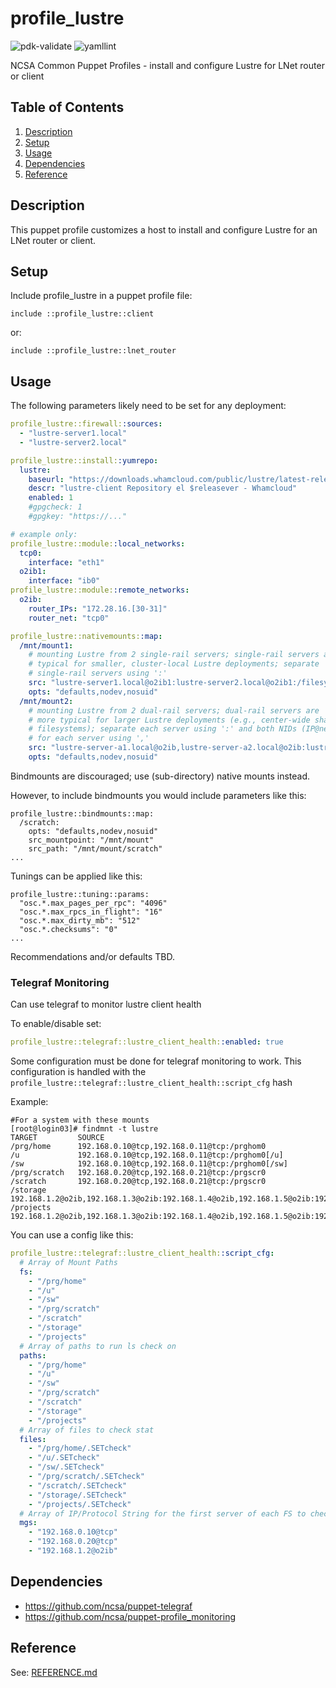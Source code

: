 # profile_lustre

![pdk-validate](https://github.com/ncsa/puppet-profile_lustre/workflows/pdk-validate/badge.svg)
![yamllint](https://github.com/ncsa/puppet-profile_lustre/workflows/yamllint/badge.svg)

NCSA Common Puppet Profiles - install and configure Lustre for LNet router or client


## Table of Contents

1. [Description](#description)
1. [Setup](#setup)
1. [Usage](#usage)
1. [Dependencies](#dependencies)
1. [Reference](#reference)


## Description

This puppet profile customizes a host to install and configure Lustre for an LNet router or client.


## Setup

Include profile_lustre in a puppet profile file:
```
include ::profile_lustre::client
```
or:
```
include ::profile_lustre::lnet_router
```


## Usage

The following parameters likely need to be set for any deployment:

```yaml
profile_lustre::firewall::sources:
  - "lustre-server1.local"
  - "lustre-server2.local"

profile_lustre::install::yumrepo:
  lustre:
    baseurl: "https://downloads.whamcloud.com/public/lustre/latest-release/el$releasever/client"
    descr: "lustre-client Repository el $releasever - Whamcloud"
    enabled: 1
    #gpgcheck: 1
    #gpgkey: "https://..."

# example only:
profile_lustre::module::local_networks:
  tcp0:
    interface: "eth1"
  o2ib1:
    interface: "ib0"
profile_lustre::module::remote_networks:
  o2ib:
    router_IPs: "172.28.16.[30-31]"
    router_net: "tcp0"

profile_lustre::nativemounts::map:
  /mnt/mount1:
    # mounting Lustre from 2 single-rail servers; single-rail servers are
    # typical for smaller, cluster-local Lustre deployments; separate
    # single-rail servers using ':'
    src: "lustre-server1.local@o2ib1:lustre-server2.local@o2ib1:/filesystem"
    opts: "defaults,nodev,nosuid"
  /mnt/mount2:
    # mounting Lustre from 2 dual-rail servers; dual-rail servers are
    # more typical for larger Lustre deployments (e.g., center-wide shared
    # filesystems); separate each server using ':' and both NIDs (IP@net)
    # for each server using ','
    src: "lustre-server-a1.local@o2ib,lustre-server-a2.local@o2ib:lustre-server-b1.local@o2ib,lustre-server-b2.local@o2ib:/filesystem"
    opts: "defaults,nodev,nosuid"
```

Bindmounts are discouraged; use (sub-directory) native mounts instead.

However, to include bindmounts you would include parameters like this:

```
profile_lustre::bindmounts::map:
  /scratch:
    opts: "defaults,nodev,nosuid"
    src_mountpoint: "/mnt/mount"
    src_path: "/mnt/mount/scratch"
...
```

Tunings can be applied like this:

```
profile_lustre::tuning::params:
  "osc.*.max_pages_per_rpc": "4096"
  "osc.*.max_rpcs_in_flight": "16"
  "osc.*.max_dirty_mb": "512"
  "osc.*.checksums": "0"
...
```

Recommendations and/or defaults TBD.

### Telegraf Monitoring

Can use telegraf to monitor lustre client health

To enable/disable set:
```yaml
profile_lustre::telegraf::lustre_client_health::enabled: true
```

Some configuration must be done for telegraf monitoring to work. This configuration is handled with the `profile_lustre::telegraf::lustre_client_health::script_cfg` hash

Example:
```
#For a system with these mounts
[root@login03]# findmnt -t lustre
TARGET         SOURCE
/prg/home      192.168.0.10@tcp,192.168.0.11@tcp:/prghom0
/u             192.168.0.10@tcp,192.168.0.11@tcp:/prghom0[/u]
/sw            192.168.0.10@tcp,192.168.0.11@tcp:/prghom0[/sw]
/prg/scratch   192.168.0.20@tcp,192.168.0.21@tcp:/prgscr0
/scratch       192.168.0.20@tcp,192.168.0.21@tcp:/prgscr0
/storage       192.168.1.2@o2ib,192.168.1.3@o2ib:192.168.1.4@o2ib,192.168.1.5@o2ib:192.168.1.6@o2ib,192.168.1.7@o2ib:192.168.1.8@o2ib,192.168.1.9@o2ib:/storage
/projects      192.168.1.2@o2ib,192.168.1.3@o2ib:192.168.1.4@o2ib,192.168.1.5@o2ib:192.168.1.6@o2ib,192.168.1.7@o2ib:192.168.1.8@o2ib,192.168.1.9@o2ib:/storage[/nsf/prg]

```

You can use a config like this:

```yaml
profile_lustre::telegraf::lustre_client_health::script_cfg:
  # Array of Mount Paths
  fs:
    - "/prg/home"
    - "/u"
    - "/sw"
    - "/prg/scratch"
    - "/scratch"
    - "/storage"
    - "/projects"
  # Array of paths to run ls check on
  paths:
    - "/prg/home"
    - "/u"
    - "/sw"
    - "/prg/scratch"
    - "/scratch"
    - "/storage"
    - "/projects"
  # Array of files to check stat
  files:
    - "/prg/home/.SETcheck"
    - "/u/.SETcheck"
    - "/sw/.SETcheck"
    - "/prg/scratch/.SETcheck"
    - "/scratch/.SETcheck"
    - "/storage/.SETcheck"
    - "/projects/.SETcheck"
  # Array of IP/Protocol String for the first server of each FS to check presence of mgs
  mgs:
    - "192.168.0.10@tcp"
    - "192.168.0.20@tcp"
    - "192.168.1.2@o2ib"
```

## Dependencies

* https://github.com/ncsa/puppet-telegraf
* https://github.com/ncsa/puppet-profile_monitoring

## Reference

See: [REFERENCE.md](REFERENCE.md)
